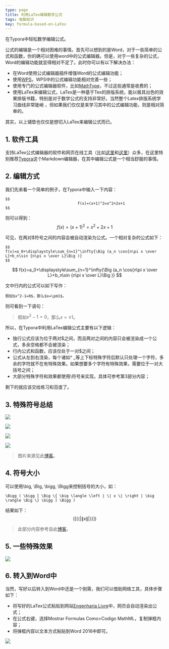 ```yaml
---
type: page
title: 利用LaTex编辑数学公式
tags: 电脑知识
key: formula-based-on-LaTex
---
```


在Typora中轻松数学编辑公式。

<!--more-->




公式的编辑是一个相对困难的事情。首先可以想到的是Word，对于一些简单的公式和函数，你的确可以使用word中的公式编辑器。但是，对于一些复杂的公式，Word的编辑功能就显得相对不足了。此时你可以有以下解决办法：

- 在Word使用公式编辑器插件增强Word的公式编辑功能；
- 使用[WPS]( https://www.wps.cn/ )，WPS中的公式编辑功能相对完善一些；
- 使用专门的公式编辑器软件，比如[MathType]( http://www.mathtype.cn/ )，不过这些通常是收费的；
- 使用LaTex来编辑公式，LaTex是一种基于Tex的排版系统，能以极其出色的效果排版书籍，特别是对于数学公式的支持非常好。当然整个Latex排版系统学习曲线非常陡峭 ，但如果我们仅仅是来学习其中的公式编辑功能，则是相对简单的。

其实，以上铺垫也仅仅是想切入LaTex来编辑公式而已。

## 1. 软件工具

支持LaTex公式编辑器的软件和网页在线工具（比如[这里]( https://www.codecogs.com/eqnedit.php )和[这里]( http://latex.codecogs.com/eqneditor/editor.php )）众多，在这里特别推荐[Typora]( https://www.typora.io/ )这个Markdown编辑器，在其中编辑公式是一个相当舒服的事情。

## 2. 编辑方式

我们先来看一个简单的例子，在Typora中输入一下内容：

  ```
$$
                                  f(x)=(x+1)^2=x^2+2x+1
$$
  ```

则可以得到：
$$
f(x)=(x+1)^2=x^2+2x+1
$$

可见，在两对$符号之间的内容会被自动渲染为公式。一个相对复杂的公式如下：

```
$$
f(x)=a_0+\displaystyle\sum_{n=1}^\infty{\Big (a_n \cos{n\pi x \over L}+b_n\sin {n\pi x \over L}\Big )}
$$
```

$$
f(x)=a_0+\displaystyle\sum_{n=1}^\infty{\Big (a_n \cos{n\pi x \over L}+b_n\sin {n\pi x \over L}\Big )}
$$

文中行内的公式可以如下写作：

```
假如$x^2-1=0$，那么$x=\pm1$。
```

则可看到一下语句：

>  假如$x^2-1=0$，那么$x=\pm1$。

所以，在Typora中利用LaTex编辑公式主要有以下逻辑：

- 独行公式应该为位于两对$之间，而且两对之间的内容只会被渲染成一个公式，多余空格都不会被渲染；
- 行内公式和函数，应该仅处于一对$之间；
- 公式从左到右渲染，每个诸如^ _等上下标特殊字符后默认只处理一个字符，多余的字符就不在有特殊效果。如果想要多个字符有特殊效果，需要位于一对大括号之间；
- 大部分特殊字符和效果都使用\符号来实现，具体可参考第3部分内容；

剩下的就应该交给练习和百度了。

## 3. 特殊符号总结

![](https://raw.githubusercontent.com/qbycs/qbycs.github.io/master/image/blog/2019-12-07-formula-based-on-LaTex/symbol1.jpg)

![](https://raw.githubusercontent.com/qbycs/qbycs.github.io/master/image/blog/2019-12-07-formula-based-on-LaTex/symbol2.jpg)

![](https://raw.githubusercontent.com/qbycs/qbycs.github.io/master/image/blog/2019-12-07-formula-based-on-LaTex/symbol3.jpg)

![](https://raw.githubusercontent.com/qbycs/qbycs.github.io/master/image/blog/2019-12-07-formula-based-on-LaTex/symbol4.jpg)

> 图片来源见此[博客]( https://blog.csdn.net/caiandyong/article/details/53351737 )。



## 4. 符号大小

可以使用\big, \Big, \bigg, \Bigg来控制括号的大小，如：

```
\Bigg ( \bigg [ \Big \{ \big \langle \left | \| x \| \right | \big \rangle \Big \} \bigg ] \Bigg )
```

结果如下：
$$
\Bigg ( \bigg [ \Big \{ \big \langle \left | \| x \| \right | \big \rangle \Big \} \bigg ] \Bigg )
$$

> 此部分内容参考自此[博客]( https://blog.csdn.net/miao0967020148/article/details/78712811 )。

## 5. 一些特殊效果

![](https://raw.githubusercontent.com/qbycs/qbycs.github.io/master/image/blog/2019-12-07-formula-based-on-LaTex/specialeffect.jpg)

## 6. 转入到Word中

当然，写好以后转入到Word中还是一个刚需，我们可以借助网络工具，具体步骤如下：

- 将写好的LaTex公式粘贴到网站[Engenharia Livre]( http://engenharialivre.com/latex-para-word/?# )中，网页会自动渲染出公式；
- 在公式右键，选择Mostrar Formulas Como>Codigo MathML，复制弹框内容；
- 将弹框内容以文本方式粘贴到Word 2016中即可。

![](https://raw.githubusercontent.com/qbycs/qbycs.github.io/master/image/blog/2019-12-07-formula-based-on-LaTex/Latextoword.jpg)